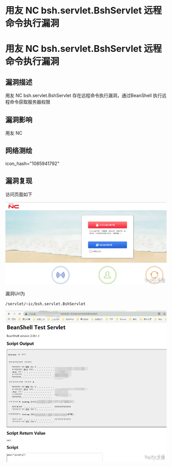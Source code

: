 # 用友 NC bsh.servlet.BshServlet 远程命令执行漏洞

# 用友 NC bsh.servlet.BshServlet 远程命令执行漏洞

## 漏洞描述

用友 NC bsh.servlet.BshServlet 存在远程命令执行漏洞，通过BeanShell 执行远程命令获取服务器权限

## 漏洞影响

<a-checkbox checked>用友 NC</a-checkbox></br>

## 网络测绘

<a-checkbox checked>icon_hash="1085941792"</a-checkbox></br>

## 漏洞复现

访问页面如下



![img](../../../.vuepress/public/img/image-20210531220356962.png)



漏洞Url为



```plain
/servlet/~ic/bsh.servlet.BshServlet
```



![img](../../../.vuepress/public/img/image-20210531220503672.png)